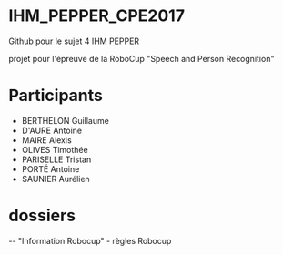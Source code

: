 # IHM_PEPPER_CPE2017

Github pour le sujet 4 IHM PEPPER

  projet pour l'épreuve de la RoboCup "Speech and Person Recognition"
  
# Participants
-  BERTHELON Guillaume
-  D'AURE Antoine
-  MAIRE Alexis
-  OLIVES Timothée
-  PARISELLE Tristan
-  PORTÉ Antoine
-  SAUNIER Aurélien
  
# dossiers
   -- "Information Robocup"
          - règles Robocup
